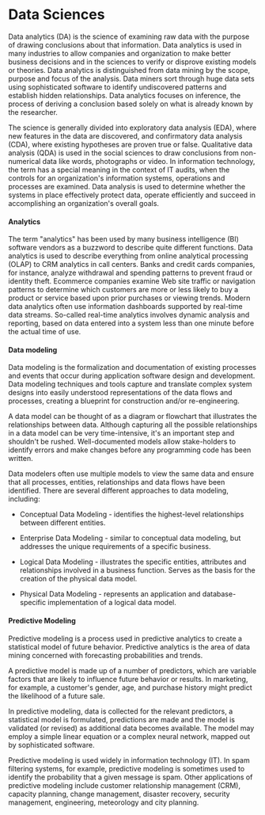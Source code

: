 Data Sciences
=================
Data analytics (DA) is the science of examining raw data with the purpose of drawing conclusions about that information. Data analytics is used in many industries to allow companies and organization to make better business decisions and in the sciences to verify or disprove existing models or theories. Data analytics is distinguished from data mining by the scope, purpose and focus of the analysis. Data miners sort through huge data sets using sophisticated software to identify undiscovered patterns and establish hidden relationships. Data analytics focuses on inference, the process of deriving a conclusion based solely on what is already known by the researcher.

The science is generally divided into exploratory data analysis (EDA), where new features in the data are discovered, and confirmatory data analysis (CDA), where existing hypotheses are proven true or false. Qualitative data analysis (QDA) is used in the social sciences to draw conclusions from non-numerical data like words, photographs or video. In information technology, the term has a special meaning in the context of IT audits, when the controls for an organization's information systems, operations and processes are examined. Data analysis is used to determine whether the systems in place effectively protect data, operate efficiently and succeed in accomplishing an organization's overall goals.

#### Analytics

The term "analytics" has been used by many business intelligence (BI) software vendors as a buzzword to describe quite different functions. Data analytics is used to describe everything from online analytical processing (OLAP) to CRM analytics in call centers. Banks and credit cards companies, for instance, analyze withdrawal and spending patterns to prevent fraud or identity theft. Ecommerce companies examine Web site traffic or navigation patterns to determine which customers are more or less likely to buy a product or service based upon prior purchases or viewing trends. Modern data analytics often use information dashboards supported by real-time data streams. So-called real-time analytics involves dynamic analysis and reporting, based on data entered into a system less than one minute before the actual time of use.

#### Data modeling
Data modeling is the formalization and documentation of existing processes and events that occur during application software design and development. Data modeling techniques and tools capture and translate complex system designs into easily understood representations of the data flows and processes, creating a blueprint for construction and/or re-engineering.

A data model can be thought of as a diagram or flowchart that illustrates the relationships between data. Although capturing all the possible relationships in a data model can be very time-intensive, it's an important step and shouldn't be rushed. Well-documented models allow stake-holders to identify errors and make changes before any programming code has been written.

Data modelers often use multiple models to view the same data and ensure that all processes, entities, relationships and data flows have been identified. There are several different approaches to data modeling, including:

- Conceptual Data Modeling - identifies the highest-level relationships between different entities.

- Enterprise Data Modeling - similar to conceptual data modeling, but addresses the unique requirements of a specific business.

- Logical Data Modeling - illustrates the specific entities, attributes and relationships involved in a business function. Serves as the basis for the creation of the physical data model.

- Physical Data Modeling - represents an application and database-specific implementation of a logical data model.

#### Predictive Modeling
Predictive modeling is a process used in predictive analytics to create a statistical model of future behavior. Predictive analytics is the area of data mining concerned with forecasting probabilities and trends.

A predictive model is made up of a number of predictors, which are variable factors that are likely to influence future behavior or results. In marketing, for example, a customer's gender, age, and purchase history might predict the likelihood of a future sale.

In predictive modeling, data is collected for the relevant predictors, a statistical model is formulated, predictions are made and the model is validated (or revised) as additional data becomes available. The model may employ a simple linear equation or a complex neural network, mapped out by sophisticated software.

Predictive modeling is used widely in information technology (IT). In spam filtering systems, for example, predictive modeling is sometimes used to identify the probability that a given message is spam. Other applications of predictive modeling include customer relationship management (CRM), capacity planning, change management, disaster recovery, security management, engineering, meteorology and city planning.
